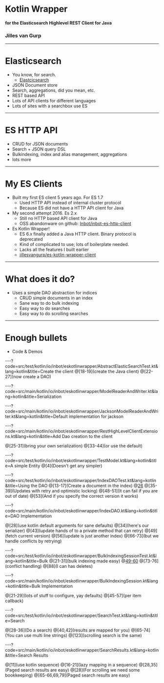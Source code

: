 # Kotlin Wrapper
#### for the Elasticsearch Highlevel REST Client for Java
### Jilles van Gurp

---
# Elasticsearch

- You know, for search.
  - [Elastcicsearch](https://www.elastic.co/)
- JSON Document store
- Search, aggregations, did you mean, etc.
- REST based API
- Lots of API clients for different languages
- Lots of sites with a searchbox use ES

---
# ES HTTP API

- CRUD for JSON documents
- Search + JSON query DSL
- Bulkindexing, index and alias management, aggregations
- lots more

---
# My ES Clients
- Built my first ES client 5 years ago. For ES 1.7
  - Used HTTP API instead of internal cluster protocol
  - Because ES did not have a HTTP API client for Java
- My second attempt 2016. Es 2.x
  - Still no HTTP based API client for Java
  - OSS abandonware on github: [Inbot/inbot-es-http-client](https://github.com/Inbot/inbot-es-http-client)
- Es Kotlin Wrapper!
  - ES 6.x finally added a Java HTTP client. Binary protocol is deprecated
  - Kind of complicated to use; lots of boilerplate needed.
  - Lacks all the features I built earlier
  - [jillesvangurp/es-kotlin-wrapper-client](https://github.com/jillesvangurp/es-kotlin-wrapper-client)

---
# What does it do?

- Uses a simple DAO abstraction for indices
  - CRUD simple documents in an index
  - Sane way to do bulk indexing
  - Easy way to do searches
  - Easy way to do scrolling searches

---
# Enough bullets
- Code & Demos

---?code=src/test/kotlin/io/inbot/eskotlinwrapper/AbstractElasticSearchTest.kt&lang=kotlin&title=Create the client
@[18-19](create the Java client)
@[22-27](now create a DAO)

---?code=src/main/kotlin/io/inbot/eskotlinwrapper/ModelReaderAndWriter.kt&lang=kotlin&title=Serialization

---?code=src/main/kotlin/io/inbot/eskotlinwrapper/JacksonModelReaderAndWriter.kt&lang=kotlin&title=Default implementation for jackson

---?code=src/main/kotlin/io/inbot/eskotlinwrapper/RestHighLevelClientExtensions.kt&lang=kotlin&title=Add Dao creation to the client

@[25-31](bring your own serialization)
@[33-44](or use the default)

---?code=src/test/kotlin/io/inbot/eskotlinwrapper/TestModel.kt&lang=kotlin&title=A simple Entity
@[4](Doesn't get any simpler)

---?code=src/test/kotlin/io/inbot/eskotlinwrapper/IndexDAOTest.kt&lang=kotlin&title=Using the DAO
@[13-17](Create a document in the index)
@[26](Updates)
@[35-39](Updates with retry and optimistic locking)
@[48-51](It can fail if you are out of date)
@[53](And if you specify the correct version it works)

---?code=src/main/kotlin/io/inbot/eskotlinwrapper/IndexDAO.kt&lang=kotlin&title=DAO Implementation

@[28](use kotlin default arguments for sane defaults)
@[34](here's our serializer)
@[43](update hands of to a private method that can retry)
@[49](fetch current version)
@[56](update is just another index)
@[66-73](but we handle conflicts by retrying)

---?code=src/test/kotlin/io/inbot/eskotlinwrapper/BulkIndexingSessionTest.kt&lang=kotlin&title=Bulk
@[21-31](bulk indexing made easy)
@[49-60](updates)
@[73-76](conflict handling)
@[88](I can has deletes)

---?code=src/main/kotlin/io/inbot/eskotlinwrapper/BulkIndexingSession.kt&lang=kotlin&title=Bulk Implementation

@[21-29](lots of stuff to configure, yay defaults)
@[45-57](per item callback)

---?code=src/test/kotlin/io/inbot/eskotlinwrapper/SearchTest.kt&lang=kotlin&title=Search

@[28-36](Do a search)
@[40,42](results are mapped for you)
@[65-74](You can use multi line strings)
@[123](scrolling search is the same)

---?code=src/main/kotlin/io/inbot/eskotlinwrapper/SearchResults.kt&lang=kotlin&title=Search Results

@[11](use kotlin sequence)
@[16-21](lazy mapping in a sequence)
@[28,35](Paged search results are easy)
@[28](For scrolling we need some bookkeeping)
@[65-66,69,79](Paged search results are easy)
